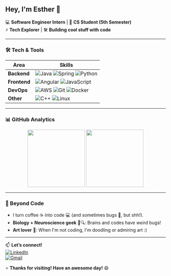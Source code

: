 ## Hey, I'm Esther 👋  

💻 **Software Engineer Intern** | 🌱 **CS Student (5th Semester)**  
⚡ **Tech Explorer** | 🛠️ **Building cool stuff with code**  

---

### **🛠️ Tech & Tools**  

| **Area**       | **Skills**                                                                 |
|----------------|---------------------------------------------------------------------------|
| **Backend**    | ![Java](https://img.shields.io/badge/Java-ED8B00?style=flat&logo=openjdk&logoColor=white) ![Spring](https://img.shields.io/badge/Spring-6DB33F?style=flat&logo=spring&logoColor=white) ![Python](https://img.shields.io/badge/Python-3776AB?style=flat&logo=python&logoColor=white) |
| **Frontend**   | ![Angular](https://img.shields.io/badge/Angular-DD0031?style=flat&logo=angular&logoColor=white) ![JavaScript](https://img.shields.io/badge/JavaScript-F7DF1E?style=flat&logo=javascript&logoColor=black) |
| **DevOps**     | ![AWS](https://img.shields.io/badge/AWS-232F3E?style=flat&logo=amazon-aws&logoColor=white) ![Git](https://img.shields.io/badge/Git-F05032?style=flat&logo=git&logoColor=white) ![Docker](https://img.shields.io/badge/Docker-2496ED?style=flat&logo=docker&logoColor=white) |
| **Other**      | ![C++](https://img.shields.io/badge/C++-00599C?style=flat&logo=c%2B%2B&logoColor=white) ![Linux](https://img.shields.io/badge/Linux-FCC624?style=flat&logo=linux&logoColor=black) |

---

### **📊 GitHub Analytics**  

<div align="center">  
  <img height="180em" src="https://github-readme-stats.vercel.app/api?username=EstherMart&show_icons=true&theme=vision-friendly-dark&hide_border=true&bg_color=000000&title_color=00FF00&icon_color=0080FF" />  
  <img height="180em" src="https://github-readme-stats.vercel.app/api/top-langs/?username=EstherMart&layout=compact&theme=vision-friendly-dark&hide_border=true&bg_color=000000&title_color=00FF00&text_color=FFFFFF" />  
</div>  

---

### **🎨 Beyond Code**  
- I turn coffee ☕ into code 💻 (and sometimes bugs 🐛, but shh!).  
- **Biology + Neuroscience geek** 🧠🔍: Brains and codes have *weird* bugs!  
- **Art lover** 🎨: When I'm not coding, I'm doodling or admiring art :)  

---

📫 **Let’s connect!**  
[![LinkedIn](https://img.shields.io/badge/LinkedIn-0077B5?style=for-the-badge&logo=linkedin&logoColor=white)](www.linkedin.com/in/luizaesthermartins)  
[![Gmail](https://img.shields.io/badge/Gmail-D14836?style=for-the-badge&logo=gmail&logoColor=white)](mailto:luesthermartins@gmail.com)  

⭐ **Thanks for visiting! Have an awesome day!** 😄  
